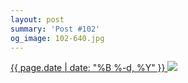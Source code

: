 ```yaml
---
layout: post
summary: 'Post #102'
og_image: 102-640.jpg
---
```


<p>
 <time>
  <a href="/102">
   {{ page.date | date: "%B %-d, %Y" }}
  </a>
 </time>
 <a href="/102">
  <img data-taken="10/18/2013" sizes="(min-width: 700px) 50vw, calc(100vw - 2rem)" src="{{ site.assets_url }}/102-320.jpg" srcset="{{ site.assets_url }}/102-640.jpg 640w, {{ site.assets_url }}/102-480.jpg 480w, {{ site.assets_url }}/102-320.jpg 320w, {{ site.assets_url }}/102-160.jpg 160w"/>
 </a>
</p>
